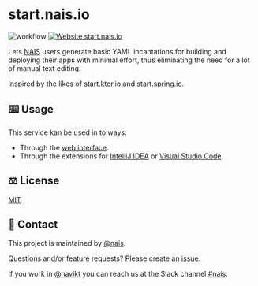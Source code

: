 # start.nais.io

![workflow](https://github.com/nais/start.nais.io/actions/workflows/main.yaml/badge.svg)
[![Website start.nais.io](https://img.shields.io/website-up-down-green-red/https/start.nais.io.svg)](https://start.nais.io/)

Lets [NAIS](https://nais.io) users generate basic YAML incantations for building and deploying their apps with minimal effort, thus eliminating the need for a lot of manual text editing.

Inspired by the likes of [start.ktor.io](https://start.ktor.io) and [start.spring.io](https://start.spring.io).

## ⌨️ Usage

This service kan be used in to ways:
- Through the [web interface](https://start.nais.io).
- Through the extensions for [IntelliJ IDEA](https://plugins.jetbrains.com/plugin/16219-nais-starter) or [Visual Studio Code](https://marketplace.visualstudio.com/items?itemName=navikt.nais-starter-vscode).


## ⚖️ License
[MIT](LICENSE).

## 👥 Contact

This project is maintained by [@nais](https://github.com/nais).

Questions and/or feature requests? Please create an [issue](https://github.com/nais/start.nais.io/issues).

If you work in [@navikt](https://github.com/navikt) you can reach us at the Slack channel [#nais](https://nav-it.slack.com/archives/C5KUST8N6).


